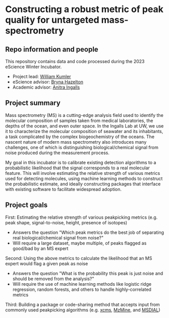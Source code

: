 # Constructing a robust metric of peak quality for untargeted mass-spectrometry
## Repo information and people
This repository contains data and code processed during the 2023 eScience Winter Incubator. 
  - Project lead: [William Kumler](https://github.com/wkumler)
  - eScience advisor: [Bryna Hazelton](https://github.com/bhazelton)
  - Academic advisor: [Anitra Ingalls](https://sites.google.com/view/anitra-ingalls/home?authuser=0)

## Project summary

Mass spectrometry (MS) is a cutting-edge analysis field used to identify the molecular composition of samples taken from medical laboratories, the depths of the ocean, and even outer space. In the Ingalls Lab at UW, we use it to characterize the molecular composition of seawater and its inhabitants, a task complicated by the complex biogeochemistry of the oceans. The nascent nature of modern mass spectrometry also introduces many challenges, one of which is distinguishing biological/chemical signal from noise produced during the measurement process.

My goal in this incubator is to calibrate existing detection algorithms to a probabilistic likelihood that the signal corresponds to a real molecular feature. This will involve estimating the relative strength of various metrics used for detecting molecules, using machine learning methods to construct the probabilistic estimate, and ideally constructing packages that interface with existing software to facilitate widespread adoption.

## Project goals

First: Estimating the relative strength of various peakpicking metrics (e.g. peak shape, signal-to-noise, height, presence of isotopes)
  - Answers the question "Which peak metrics do the best job of separating real biological/chemical signal from noise?"
  - Will require a large dataset, maybe multiple, of peaks flagged as good/bad by an MS expert
  
Second: Using the above metrics to calculate the likelihood that an MS expert would flag a given peak as noise
  - Answers the question "What is the probability this peak is just noise and should be removed from the analysis?"
  - Will require the use of machine learning methods like logistic ridge regression, random forests, and others to handle highly-correlated metrics
  
Third: Building a package or code-sharing method that accepts input from commonly used peakpicking algorithms (e.g. [xcms](https://github.com/sneumann/xcms), [MzMine](http://mzmine.github.io/), and [MSDIAL](http://prime.psc.riken.jp/compms/msdial/main.html))
